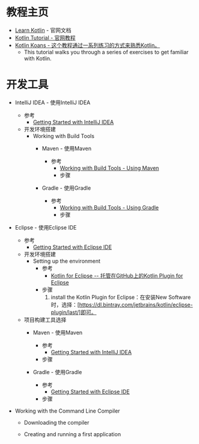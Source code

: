 # 教程主页
   * [Learn Kotlin](https://kotlinlang.org/docs/reference/) - 官网文档<br>
   * [Kotlin Tutorial - 官网教程](https://kotlinlang.org/docs/tutorials/)<br>
   * [Kotlin Koans - 这个教程通过一系列练习的方式来熟悉Kotlin。](https://kotlinlang.org/docs/tutorials/koans.html)<br>
      - This tutorial walks you through a series of exercises to get familiar with Kotlin.<br>
# 开发工具
   * IntelliJ IDEA - 使用IntelliJ IDEA
      - 参考
         + [Getting Started with IntelliJ IDEA](https://kotlinlang.org/docs/tutorials/getting-started.html)<br>
      - 开发环境搭建
         + Working with Build Tools
            - Maven - 使用Maven
               * 参考
                  + [Working with Build Tools - Using Maven](https://kotlinlang.org/docs/reference/using-maven.html)<br>
                  + 步骤

            - Gradle - 使用Gradle
               * 参考
                  + [Working with Build Tools - Using Gradle](https://kotlinlang.org/docs/reference/using-gradle.html)<br>
                  + 步骤

   * Eclipse - 使用Eclipse IDE
      - 参考
         + [Getting Started with Eclipse IDE](https://kotlinlang.org/docs/tutorials/getting-started-eclipse.html)<br>
      - 开发环境搭建
         + Setting up the environment
            - 参考
               + [Kotlin for Eclipse -- 托管在GitHub上的Kotlin Plugin for Eclipse](https://github.com/JetBrains/kotlin-eclipse)<br>
            - 步骤
               1.  install the Kotlin Plugin for Eclipse：在安装New Software时，选择：[https://dl.bintray.com/jetbrains/kotlin/eclipse-plugin/last/]即可。
      - 项目构建工具选择
         + Maven - 使用Maven
            - 参考
               + [Getting Started with IntelliJ IDEA](https://kotlinlang.org/docs/tutorials/getting-started.html)<br>
            - 步骤

         + Gradle - 使用Gradle
            - 参考
               + [Getting Started with Eclipse IDE](https://kotlinlang.org/docs/tutorials/getting-started-eclipse.html)<br>
            - 步骤
   * Working with the Command Line Compiler
      - Downloading the compiler
      
      - Creating and running a first application
